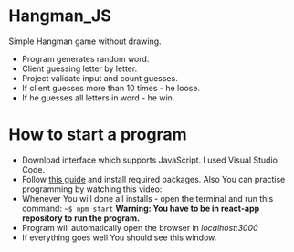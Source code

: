 # Hangman_JS
Simple Hangman game without drawing.

* Program generates random word. 
* Client guessing letter by letter. 
* Project validate input and count guesses. 
* If client guesses more than 10 times - he loose. 
* If he guesses all letters in word - he win.

# How to start a program

* Download interface which supports JavaScript. I used Visual Studio Code.
* Follow [this guide](https://youtu.be/Ke90Tje7VS0?t=432) and install required packages. Also You can practise programming by watching this video:
* Whenever You will done all installs - open the terminal and run this command: `~$ npm start`
**Warning: You have to be in react-app repository to run the program.**
* Program will automatically open the browser in *localhost:3000*
* If everything goes well You should see this window.




